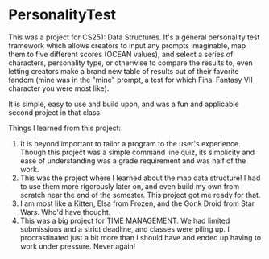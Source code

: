 # PersonalityTest

This was a project for CS251: Data Structures. It's a general personality test framework which allows
creators to input any prompts imaginable, map them to five different scores (OCEAN values), and select a
series of characters, personality type, or otherwise to compare the results to, even letting creators make a
brand new table of results out of their favorite fandom (mine was in the "mine" prompt, a test for which
Final Fantasy VII character you were most like).

It is simple, easy to use and build upon, and was a fun and applicable second project in that class.

Things I learned from this project:
1. It is beyond important to tailor a program to the user's experience. Though this project was a
simple command line quiz, its simplicity and ease of understanding was a grade requirement and was
half of the work.
2. This was the project where I learned about the map data structure! I had to use them more rigorously
later on, and even build my own from scratch near the end of the semester. This project got me ready for that.
3. I am most like a Kitten, Elsa from Frozen, and the Gonk Droid from Star Wars. Who'd have thought.
4. This was a big project for TIME MANAGEMENT. We had limited submissions and a strict deadline, and classes were
piling up. I procrastinated just a bit more than I should have and ended up having to work under pressure. Never again!
